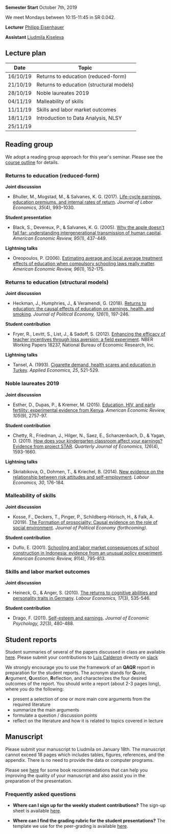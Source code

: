 
**Semester Start** October 7th, 2019

We meet Mondays between 10:15-11:45 in SR 0.042.

**Lecturer** [Philipp Eisenhauer](https://eisenhauer.io)

**Assistant** [Liudmila Kiseleva](https://github.com/milakis)

## Lecture plan

| Date      | Topic                                                  |
| ----------| ------------------------------------------------------ |
| 16/10/19  | Returns to education (reduced-form)                    |
| 21/10/19  | Returns to education (structural models)               |
| 28/10/19  | Noble laureates 2019                                   |
| 04/11/19  | Malleability of skills                                 |
| 11/11/19  | Skills and labor market outcomes                       |
| 18/11/19  | Introduction to Data Analysis, NLSY                    |
| 25/11/19  |                                                        |

## Reading group

We adopt a reading group approach for this year's seminar. Please see the [course outline](https://github.com/HumanCapitalAnalysis/seminar/blob/master/iterations/bonn_ws_2019/00_course_overview.pdf) for details.

### Returns to education (reduced-form)

**Joint discussion**

* Bhuller, M., Mogstad, M., & Salvanes, K. G. (2017). [Life-cycle earnings, education premiums, and internal rates of return](https://www.journals.uchicago.edu/doi/pdfplus/10.1086/692509). *Journal of Labor Economics, 35*(4), 993–1030.

**Student presentation**

* Black, S., Devereux, P., & Salvanes, K. G. (2005). [Why the apple doesn't fall far: understanding intergenerational transmission of human capital](https://pubs.aeaweb.org/doi/pdfplus/10.1257/0002828053828635). *American Economic Review, 95*(1), 437-449.

**Lightning talks**

* Oreopoulos, P. (2006). [Estimating average and local average treatment effects of education when compulsory schooling laws really matter](https://pubs.aeaweb.org/doi/pdfplus/10.1257/000282806776157641). *American Economic Review, 96*(1), 152-175.

### Returns to education (structural models)

**Joint discussion**

* Heckman, J., Humphries, J., & Veramendi, G. (2018). [Returns to education: the causal effects of education on earnings, health, and smoking](https://www.journals.uchicago.edu/doi/pdfplus/10.1086/698760). *Journal of Political Economy, 126*(1), 197-246.

**Student contribution**

* Fryer, R., Levitt, S., List, J., & Sadoff, S. (2012). [Enhancing the efficacy of teacher incentives through loss aversion: a field experiment](https://scholar.harvard.edu/files/fryer/files/teacher_incentives_framing_april_2018.pdf). NBER Working Papers 18237, National Bureau of Economic Research, Inc.

**Lightning talks**

* Tansel, A. (1993). [Cigarette demand, health scares and education in Turkey](http://www.econ.yale.edu/growth_pdf/cdp660.pdf). *Applied Economics, 25*, 521-529.

### Noble laureates 2019

**Joint discussion**

* Esther, D., Dupas, P., & Kremer, M. (2015). [Education, HIV, and early fertility: experimental evidence from Kenya](https://pubs.aeaweb.org/doi/pdf/10.1257/aer.20121607). *American Economic Review, 105*(9), 2757-97.

**Student contribution**

* Chetty, R., Friedman, J., Hilger, N., Saez, E., Schanzenbach, D., & Yagan, D. (2011). [How does your kindergarten classroom affect your earnings? Evidence from project STAR](https://dash.harvard.edu/bitstream/handle/1/9639983/w16381_2.pdf?sequence=5&isAllowed=y). *Quarterly Journal of Economics, 126*(4), 1593-1660.

**Lightning talks**

* Skriabikova, O., Dohmen, T., & Kriechel, B. (2014). [New evidence on the relationship between risk attitudes and self-employment](https://reader.elsevier.com/reader/sd/pii/S092753711400044X?token=B082C8F6F503E91B3EFEBE92C5A1169D16CDC993C0823C5B9E2721E8C1C3D56715361C413A47E62085269523EE32D2FE). *Labour Economics, 30*, 176-184.

### Malleability of skills

**Joint discussion**

* Kosse, F., Deckers, T., Pinger, P., Schildberg-Hörisch, H., & Falk, A. (2019). [The Formation of prosociality: Causal evidence on the role of social environment](https://www.journals.uchicago.edu/doi/pdfplus/10.1086/704386). *Journal of Political Economy (forthcoming)*.

**Student contribution**

* Duflo, E. (2001). [Schooling and labor market consequences of school construction in Indonesia: evidence from an unusual policy experiment](https://economics.mit.edu/files/726). *American Economic Review, 91*(4), 795-813.

### Skills and labor market outcomes

**Joint discussion**

* Heineck, G., & Anger, S. (2010). [The returns to cognitive abilities and personality traits in Germany](http://www.laser.uni-erlangen.de/papers/paper/50.pdf). *Labour Economics, 17*(3), 535-546.

**Student contribution**

* Drago, F. (2011). [Self-esteem and earnings](http://ftp.iza.org/dp3577.pdf). *Journal of Economic Psychology, 32*(3), 480-488.

## Student reports

Student summaries of several of the papers discussed in class are available [here](https://github.com/HumanCapitalAnalysis/research-module/tree/master/iterations/bonn_ws_2019/student_materials). Please submit your contributions to [Luis Calderon](https://github.com/EconBeast) directly on [slack](https://join.slack.com/t/humancapitalanalysis/shared_invite/enQtNDQ0ODkyODYyODA2LWEyZjdlNWYwYmUyNzlkOWFkNWJkMGI5M2M4ZWUyMThhNWNiMmJhY2ZjY2E4YzE3NGQ5MzcxZTRhN2QxYjgxYWY)

We strongly encourage you to use the framework of an **QAQR** report in preparation for the student reports. The acronym stands for **Q**uote, **A**rgument, **Q**uestion, **R**eflection, and characterizes the four desired outcomes of the report. You should write a report (about 2-3 pages long), where you do the following:

- present a selection of one or more main core arguments from the required literature
- summarize the main arguments
- formulate a question / discussion points
- reflect on the literature and how it is related to topics covered in lecture

## Manuscript

Please submit your manuscript to Liudmila on January 18th. The manuscript cannot exceed 18 pages which includes tables, figures, references, and the appendix. There is no need to provide the data or computer programs.

Please see [here](https://github.com/HumanCapitalAnalysis/general-resources) for some book recommendations that can help you improving the quality of your manuscript and also assist you in the preparation of the presentation.

### Frequently asked questions

* **Where can I sign up for the weekly student contributions?** The sign-up sheet is available [here](https://docs.google.com/spreadsheets/d/1nY8cZB0ZQ26Q1xlbjVQDpXEsiB9LSB3ouqUvuckvvWU/edit?usp=sharing).

* **Where can I find the grading rubric for the student presentations?** The template we use for the peer-grading is available [here](https://github.com/HumanCapitalAnalysis/research-module/blob/master/material/presentation-grading.pdf).
